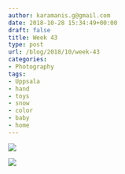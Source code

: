 ```yaml
---
author: karamanis.g@gmail.com
date: 2018-10-28 15:34:49+00:00
draft: false
title: Week 43
type: post
url: /blog/2018/10/week-43
categories:
- Photography
tags:
- Uppsala
- hand
- toys
- snow
- color
- baby
- home
---
```




  
   ![](/images/2018-10-28-201810week-43/image-asset.jpeg)

  

  
   ![](/images/2018-10-28-201810week-43/image-asset.jpeg)

  


